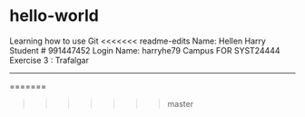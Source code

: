 # hello-world
Learning how to use Git
<<<<<<< readme-edits
 Name: Hellen Harry 
 Student # 991447452
 Login Name: harryhe79
 Campus FOR SYST24444 Exercise 3 : Trafalgar
________________________________________

 
=======
>>>>>>> master

